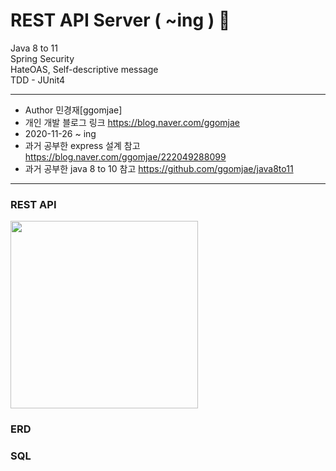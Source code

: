 REST API Server ( ~ing ) 🐻
============ 
Java 8 to 11 <br>
Spring Security <br>
HateOAS, Self-descriptive message<br>
TDD - JUnit4<br>

-------
* Author 민경재[ggomjae] <br>
* 개인 개발 블로그 링크 <https://blog.naver.com/ggomjae> <br>
* 2020-11-26 ~ ing <br>
* 과거 공부한 express 설계 참고 <https://blog.naver.com/ggomjae/222049288099> <br>
* 과거 공부한 java 8 to 10 참고 <https://github.com/ggomjae/java8to11> <br>
-------
### REST API
<div>
    <img height="300" src = "https://user-images.githubusercontent.com/43604493/100344279-ec37ca80-3023-11eb-9e3e-486bb961a874.JPG">
</div>

### ERD

### SQL
